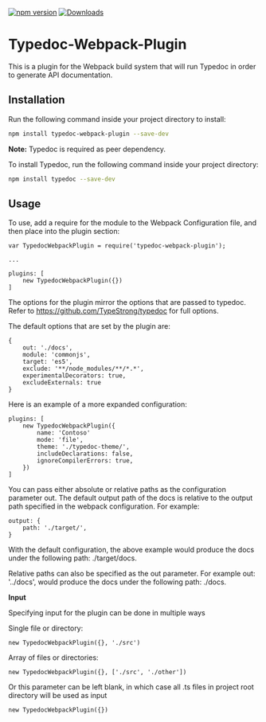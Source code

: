 [![npm version](https://img.shields.io/npm/v/typedoc-webpack-plugin.svg)](https://www.npmjs.com/package/typedoc-webpack-plugin)
[![Downloads](https://img.shields.io/npm/dm/typedoc-webpack-plugin.svg)](https://www.npmjs.com/package/typedoc-webpack-plugin)

# Typedoc-Webpack-Plugin
This is a plugin for the Webpack build system that will run Typedoc in order to generate API documentation.

## Installation

Run the following command inside your project directory to install:
```bash
npm install typedoc-webpack-plugin --save-dev
```

__Note:__ Typedoc is required as peer dependency. 

To install Typedoc, run the following command inside your project directory:
```bash
npm install typedoc --save-dev
```


## Usage

To use, add a require for the module to the Webpack Configuration file, and then place into the plugin section:

```
var TypedocWebpackPlugin = require('typedoc-webpack-plugin');

...

plugins: [
	new TypedocWebpackPlugin({})
]
```


The options for the plugin mirror the options that are passed to typedoc. Refer to https://github.com/TypeStrong/typedoc for full options. 

The default options that are set by the plugin are:

```
{
	out: './docs',
	module: 'commonjs',
	target: 'es5',
	exclude: '**/node_modules/**/*.*',
	experimentalDecorators: true,
	excludeExternals: true
}
```


Here is an example of a more expanded configuration:

```
plugins: [
	new TypedocWebpackPlugin({
		name: 'Contoso'
		mode: 'file',
		theme: './typedoc-theme/',
		includeDeclarations: false,
		ignoreCompilerErrors: true,
	})
]
```

You can pass either absolute or relative paths as the configuration parameter out. The default output path of the docs is relative to the output path specified in the webpack configuration. For example:

```
output: {
	path: './target/',
}
```

With the default configuration, the above example would produce the docs under the following path: ./target/docs.

Relative paths can also be specified as the out parameter. For example out: '../docs', would produce the docs under the following path: ./docs.

__Input__

Specifying input for the plugin can be done in multiple ways

Single file or directory: 
```
new TypedocWebpackPlugin({}, './src')
```

Array of files or directories:
```
new TypedocWebpackPlugin({}, ['./src', './other'])
```

Or this parameter can be left blank, in which case all .ts files in project root directory will be used as input
```
new TypedocWebpackPlugin({})
```
